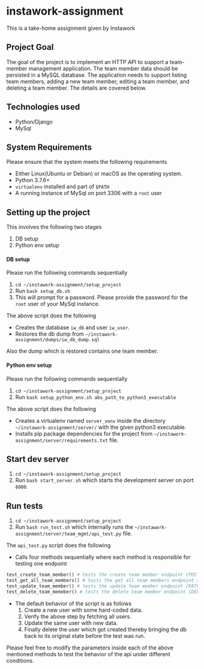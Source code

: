 # instawork-assignment
This is a take-home assignment given by Instawork

## Project Goal
The goal of the project is to implement an HTTP API to support a team-member management application. The team member data should be persisted in a MySQL database. The application needs to support listing team members, adding a new team member, editing a team member, and deleting a team member. The details are covered below.

## Technologies used
 - Python/Django
 - MySql

## System Requirements
Please ensure that the system meets the following requirements
 - Either Linux(Ubuntu or Debian) or macOS as the operating system.
 - Python 3.7.6+
 - `virtualenv` installed and part of `$PATH`
 - A running instance of MySql on port 3306 with a `root` user

## Setting up the project
This involves the following two stages
1. DB setup
2. Python env setup

#### DB setup
Please run the following commands sequentially
 1. ```cd ~/instawork-assignment/setup_project```
 2. Run ```bash setup_db.sh```
 3. This will prompt for a password. Please provide the password for the ```root``` user of your MySql instance.
 
 The above script does the following
  - Creates the database `iw_db` and user `iw_user`. 
  - Restores the db dump from `~/instawork-assignment/dumps/iw_db_dump.sql`
  
 Also the dump which is restored contains one team member.

#### Python env setup
Please run the following commands sequentially
1. ```cd ~/instawork-assignment/setup_project```
2. Run `bash setup_python_env.sh abs_path_to_python3_executable`

The above script does the following
 - Creates a virtualenv named `server_venv` inside the directory `~/instawork-assignment/server/` with the given python3 executable.
 - Installs pip package dependencies for the project from `~/instawork-assignment/server/requirements.txt` file.

## Start dev server
1. ```cd ~/instawork-assignment/setup_project```
2. Run `bash start_server.sh` which starts the development server on port `8000`.

## Run tests
1. ```cd ~/instawork-assignment/setup_project```
2. Run `bash run_test.sh` which internally runs the `~/instawork-assignment/server/team_mgmt/api_test.py` file.

The `api_test.py` script does the following
 - Calls four methods sequentially where each method is responsible for testing one endpoint
 ```py
 test_create_team_member() # tests the create team member endpoint (POST /api/team-members/)
 test_get_all_team_members() # tests the get all team members endpoint (GET /api/team-members/)
 test_update_team_member() # tests the update team member endpoint (PATCH /api/team-member/<team-member-id>/)
 test_delete_team_memeber() # tests the delete team member endpoint (DELETE /api/team-member/<team-member-id>/)
 ```
 - The default behavior of the script is as follows
   1. Create a new user with some hard-coded data.
   2. Verify the above step by fetching all users.
   3. Update the same user with new data.
   4. Finally delete the user which got created thereby bringing the db back to its original state before the test was run.
   
Please feel free to modify the parameters inside each of the above mentioned methods to test the behavior of the api under different conditions.








